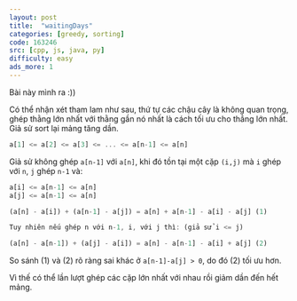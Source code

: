 ```yaml
---
layout: post
title:  "waitingDays"
categories: [greedy, sorting]
code: 163246
src: [cpp, js, java, py]
difficulty: easy
ads_more: 1
---
```


Bài này mình ra :))

Có thể nhận xét tham lam như sau, thứ tự các chậu cây là không quan trọng, ghép thằng lớn nhất với thằng gần nó nhất là cách tối ưu cho thẳng lớn nhất. Giả sử sort lại mảng tăng dần.

```js
a[1] <= a[2] <= a[3] <= ... <= a[n-1] <= a[n]
```

Giả sử không ghép `a[n-1]` với `a[n]`, khi đó tồn tại một cặp `(i,j)` mà `i` ghép với `n`, `j` ghép `n-1` và:

```js
a[i] <= a[n-1] <= a[n]
a[j] <= a[n-1] <= a[n]

(a[n] - a[i]) + (a[n-1] - a[j]) = a[n] + a[n-1] - a[i] - a[j] (1)

Tuy nhiên nếu ghép n với n-1, i, với j thì: (giả sử i <= j)

(a[n] - a[n-1]) + (a[j] - a[i]) = a[n] - a[n-1] - a[i] + a[j] (2)

```

So sánh (1) và (2) rõ ràng sai khác ở `a[n-1]-a[j] > 0`, do đó (2) tối ưu hơn.

Vì thế có thể lần lượt ghép các cặp lớn nhất với nhau rồi giảm dần đến hết mảng.
